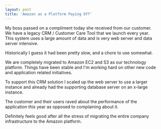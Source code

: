 ```yaml
---
layout: post
title: 'Amazon as a Platform Paying Off'
---
```

My boss passed on a compliment today she received from our customer. We have a legacy CRM / Customer Care Tool that we launch every year. This system uses a large amount of data and is very web server and data server intensive.<p></p>
Historically I guess it had been pretty slow, and a chore to use somewhat. <p></p>
We are completely migrated to Amazon EC2 and S3 as our technology platform. Things have been stable and I'm working hard on other new code and application related initiatives. <p></p>
To support this CRM solution I scaled up the web server to use a larger instance and already had the supporting database server on an x-large instance. <p></p>
The customer and their users raved about the performance of the application this year as opposed to complaining about it.<p></p>
Definitely feels good after all the stress of migrating the entire company infrastructure to the Amazon platform.